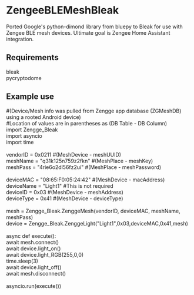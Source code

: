 ZengeeBLEMeshBleak
=========================================
Ported Google's python-dimond library from bluepy to Bleak for use with Zengee BLE mesh devices. Ultimate goal is Zengee Home Assistant integration.

Requirements
------------
bleak<br/>
pycryptodome<br/>

Example use
-----------
#(Device/Mesh info was pulled from Zengge app database (ZGMeshDB) using a rooted Android device)<br/>
#Location of values are in parentheses as (DB Table - DB Column)<br/>
import Zengge_Bleak<br/>
import asyncio<br/>
import time<br/>
<br/>
vendorID = 0x0211 #(MeshDevice - meshUUID)<br/>
meshName = "q31k125n759z2fkn" #(MeshPlace - meshKey)<br/>
meshPass = "4rie6o2dl56fz2ui" #(MeshPlace - meshPassword)<br/>
<br/>
deviceMAC = "08:65:F0:05:24:42"    #(MeshDevice - macAddress)<br/>
deviceName = "Light1" #This is not required<br/>
deviceID = 0x03       #(MeshDevice - meshAddress)<br/>
deviceType = 0x41     #(MeshDevice - deviceType)<br/>
<br/>
mesh = Zengge_Bleak.ZenggeMesh(vendorID, deviceMAC, meshName, meshPass)<br/>
device = Zengge_Bleak.ZenggeLight("Light1",0x03,deviceMAC,0x41,mesh)<br/>
<br/>
async def execute():<br/>
    await mesh.connect()<br/>
    await device.light_on()<br/>
    await device.light_RGB(255,0,0)<br/>
    time.sleep(3)<br/>
    await device.light_off()<br/>
    await mesh.disconnect()<br/>
<br/>
asyncio.run(execute())<br/>
